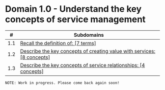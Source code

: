 # Domain 1.0 - Understand the key concepts of service management

| # | Subdomains   | 
|---|---|
|1.1 | [Recall the definition of: [7 terms]](https://github.com/erich-tech/ITIL_Notes/tree/main/Domain_1#readme) |
|1.2 | [Describe the key concepts of creating value with services: [8 concepts]](https://github.com/erich-tech/ITIL_Notes/tree/main/Domain_1#readme) |
|1.3 | [Describe the key concepts of service relationships: [4 concepts]](https://github.com/erich-tech/ITIL_Notes/tree/main/Domain_1#readme) |


```
NOTE: Work in progress. Please come back again soon! 
```
